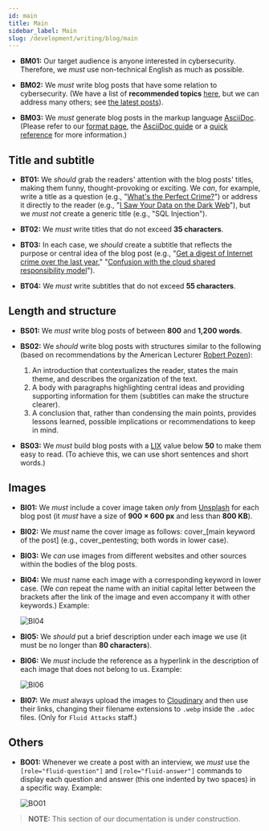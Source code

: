 ```yaml
---
id: main
title: Main
sidebar_label: Main
slug: /development/writing/blog/main
---
```


* **BM01:** Our target audience is anyone interested in cybersecurity.
  Therefore, we *must* use non-technical English as much as possible.

* **BM02:** We *must* write blog posts
  that have some relation to cybersecurity.
  (We have a list of **recommended topics** [here](https://fluidattacks.com/topics/),
  but we can address many others;
  see [the latest posts](https://fluidattacks.com/blog/)).

* **BM03:** We *must* generate blog posts
  in the markup language [AsciiDoc](https://asciidoc.org/).
  (Please refer to our [format page](https://fluidattacks.com/format/),
  the [AsciiDoc guide](http://asciidoctor.org/docs/AsciiDoc-writers-guide/)
  or a [quick reference](http://asciidoctor.org/docs/AsciiDoc-syntax-quick-reference/)
  for more information.)

## Title and subtitle

* **BT01:** We *should* grab the readers' attention
  with the blog posts' titles,
  making them funny, thought-provoking or exciting.
  We *can*, for example, write a title as a question
  (e.g., "[What's the Perfect Crime?](https://fluidattacks.com/blog/spectre/)")
  or address it directly to the reader
  (e.g., "[I Saw Your Data on the Dark Web](https://fluidattacks.com/blog/dark-web/)"),
  but we *must not* create a generic title
  (e.g., "SQL Injection").

* **BT02:** We *must* write titles that do not exceed **35 characters**.

* **BT03:** In each case,
  we *should* create a subtitle
  that reflects the purpose or central idea of the blog post
  (e.g., "[Get a digest of Internet crime over the last year](https://fluidattacks.com/blog/fbi-2020-report/),"
  "[Confusion with the cloud shared responsibility model](https://fluidattacks.com/blog/shared-responsibility-model/)").

* **BT04:** We *must* write subtitles that do not exceed **55 characters**.

## Length and structure

* **BS01:** We *must* write blog posts of between **800** and **1,200 words**.

* **BS02:** We *should* write blog posts
  with structures similar to the following
  (based on recommendations by the American Lecturer
  [Robert Pozen](https://www.amazon.com/Extreme-Productivity-Boost-Results-Reduce-ebook/dp/B007HBLNSS)):

  1. An introduction that contextualizes the reader,
  states the main theme,
  and describes the organization of the text.
  1. A body with paragraphs highlighting central ideas
  and providing supporting information for them
  (subtitles can make the structure clearer).
  1. A conclusion that, rather than condensing the main points,
  provides lessons learned, possible implications
  or recommendations to keep in mind.

* **BS03:** We *must* build blog posts
  with a [LIX](https://en.wikipedia.org/wiki/Lix_(readability_test))
  value below **50**
  to make them easy to read.
  (To achieve this,
  we can use short sentences and short words.)

## Images

* **BI01:** We *must* include a cover image
  taken *only* from [Unsplash](https://unsplash.com/)
  for each blog post
  (it *must* have a size of **900 × 600 px** and less than **800 KB**).

* **BI02:** We *must* name the cover image as follows:
  cover_[main keyword of the post]
  (e.g., cover_pentesting; both words in lower case).

* **BI03:** We *can* use images from different websites and other sources
  within the bodies of the blog posts.

* **BI04:** We *must* name each image
  with a corresponding keyword in lower case.
  (We *can* repeat the name with an initial capital letter
  between the brackets after the link of the image
  and even accompany it with other keywords.)
  Example:

  ![BI04](https://res.cloudinary.com/fluid-attacks/image/upload/v1625267521/docs/development/writing/bib_qq6euu.webp)

* **BI05:** We *should* put a brief description
  under each image we use
  (it must be no longer than **80 characters**).

* **BI06:** We *must* include the reference as a hyperlink
  in the description of each image that does not belong to us.
  Example:

  ![BI06](https://res.cloudinary.com/fluid-attacks/image/upload/v1624049949/docs/development/writing/bia_xv4isk.webp)

* **BI07:** We *must* always upload the images to [Cloudinary](https://cloudinary.com/)
  and then use their links,
  changing their filename extensions to `.webp`
  inside the `.adoc` files.
  (Only for `Fluid Attacks` staff.)

## Others

* **BO01:** Whenever we create a post with an interview,
  we *must* use
  the `[role="fluid-question"]` and `[role="fluid-answer"]` commands
  to display each question and answer (this one indented by two spaces)
  in a specific way.
  Example:

  ![BO01](https://res.cloudinary.com/fluid-attacks/image/upload/v1625258536/docs/development/writing/boa_jlahex.webp)

> **NOTE:**
> This section of our documentation is under construction.
